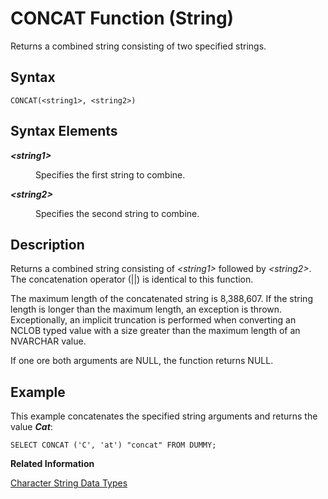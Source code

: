 <!-- loio20dd51f775191014990682ac74bbefe8 -->

# CONCAT Function \(String\)

Returns a combined string consisting of two specified strings.



<a name="loio20dd51f775191014990682ac74bbefe8__sql_function_concat_1sql_function_concat_syntax"/>

## Syntax

```
CONCAT(<string1>, <string2>)
```



## Syntax Elements


<dl>
<dt><b>

*<string1\>*

</b></dt>
<dd>

Specifies the first string to combine.



</dd><dt><b>

*<string2\>*

</b></dt>
<dd>

Specifies the second string to combine.



</dd>
</dl>



<a name="loio20dd51f775191014990682ac74bbefe8__sql_function_concat_1sql_function_concat_description"/>

## Description

Returns a combined string consisting of *<string1\>* followed by *<string2\>*. The concatenation operator \(||\) is identical to this function.

The maximum length of the concatenated string is 8,388,607. If the string length is longer than the maximum length, an exception is thrown. Exceptionally, an implicit truncation is performed when converting an NCLOB typed value with a size greater than the maximum length of an NVARCHAR value.

If one ore both arguments are NULL, the function returns NULL.



<a name="loio20dd51f775191014990682ac74bbefe8__sql_function_concat_1sql_function_concat_examples"/>

## Example

This example concatenates the specified string arguments and returns the value ***Cat***:

```
SELECT CONCAT ('C', 'at') "concat" FROM DUMMY;
```

**Related Information**  


[Character String Data Types](../character-string-data-types-a33f788.md "Character string data types are used to store values that contain character strings.")

